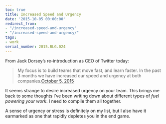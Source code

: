 ```yaml
---
toc: true
title: Increased Speed and Urgency
date: '2015-10-05 00:00:00'
redirect_from:
- "/increased-speed-and-urgency"
- "/increased-speed-and-urgency/"
tags:
- work
serial_number: 2015.BLG.024
---
```

From Jack Dorsey’s re-introduction as CEO of Twitter today:

> My focus is to build teams that move fast, and learn faster. In the past 3 months we have increased our speed and urgency at both companies.[October 5, 2015](https://twitter.com/jack/status/651003529444765696)

It seems strange to desire increased urgency on your team. This brings me back to some thoughts I’ve been writing down about different types of _fuel powering your work_. I need to compile them all together.

A sense of urgency or stress is definitely on my list, but I also have it earmarked as one that rapidly depletes you in the end game.


